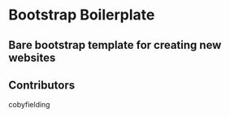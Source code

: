 # Bootstrap Boilerplate

## Bare bootstrap template for creating new websites

## Contributors
cobyfielding